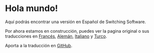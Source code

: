 # Hola mundo!

Aquí podrás encontrar una versión en Español de Switching Software.

Por ahora estamos en construcción, puedes ver la pagina original o sus traducciones en [Francés][t1], [Alemán][t2], [Italiano][t3] y [Turco][t4].

[t1]: https://switching.geber.ga/
[t2]: https://switchingsocial.de/
[t3]: https://switching.ml/
[t4]: http://www.sosyaldegisim.com/

Aporta a la traducción en [GitHub][git].

[git]: https://github.com/alex-esc/cambiando.programas